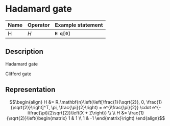 # Hadamard gate

| Name | Operator | Example statement |
|------|----------|-------------------|
| H    | $H$      | **`H q[0]`**      |

## Description

Hadamard gate

Clifford gate

## Representation

$$\begin{align}
H &= R_\mathbf{n}\left(\left[\frac{1}{\sqrt{2}}, 0, \frac{1}{\sqrt{2}}\right]^T, \pi, \frac{\pi}{2}\right) = e^{i\frac{\pi}{2}} \cdot e^{-i\frac{\pi}{2\sqrt{2}}\left(X + Z\right)} \\
\\
H &= \frac{1}{\sqrt{2}}\left(\begin{matrix}
1 & 1 \\
1 & -1 
\end{matrix}\right)
\end{align}$$

